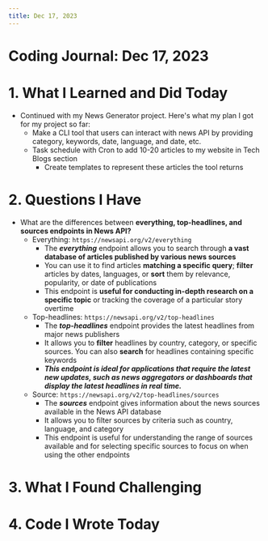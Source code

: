```yaml
---
title: Dec 17, 2023
---
```


# Coding Journal: Dec 17, 2023

# 1. What I Learned and Did Today
- Continued with my News Generator project. Here's what my plan I got for my project so far:
    * Make a CLI tool that users can interact with news API by providing category, keywords, date, language, and date, etc.
    * Task schedule with Cron to add 10-20 articles to my website in Tech Blogs section
        * Create templates to represent these articles the tool returns

# 2. Questions I Have
- What are the differences between <b>everything, top-headlines, and sources endpoints in News API?</b>
    * Everything: ```https://newsapi.org/v2/everything```
        * The <i><b>everything</b></i> endpoint allows you to search through <b>a vast database of articles published by various news sources</b>
        * You can use it to find articles <b>matching a specific query</b>; <b>filter</b> articles by dates, languages, or <b>sort</b> them by relevance, popularity, or date of publications
        * This endpoint is <b>useful for conducting in-depth research on a specific topic</b> or tracking the coverage of a particular story overtime
    * Top-headlines: ```https://newsapi.org/v2/top-headlines```
        * The <i><b>top-headlines</b></i> endpoint provides the latest headlines from major news publishers
        * It allows you to <b>filter</b> headlines by country, category, or specific sources. You can also <b>search</b> for headlines containing specific keywords
        * <b><i>This endpoint is ideal for applications that require the latest new updates, such as news aggregators or dashboards that display the latest headlines in real time.</i></b>
    * Source: ```https://newsapi.org/v2/top-headlines/sources```
        * The <i><b>sources</b></i> endpoint gives information about the news sources available in the News API database
        * It allows you to filter sources by criteria such as country, language, and category
        * This endpoint is useful for understanding the range of sources available and for selecting specific sources to focus on when using the other endpoints

# 3. What I Found Challenging

# 4. Code I Wrote Today


